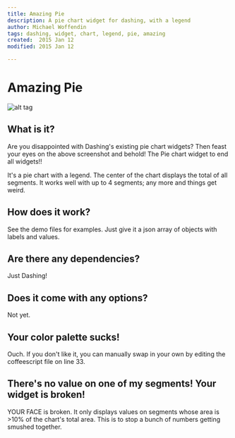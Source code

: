 ```yaml
---
title: Amazing Pie
description: A pie chart widget for dashing, with a legend
author: Michael Woffendin
tags: dashing, widget, chart, legend, pie, amazing
created:  2015 Jan 12
modified: 2015 Jan 12

---
```


Amazing Pie
=========

![alt tag](https://raw.github.com/osu-sig/Amazing-Pie-Widget/master/screenshot.png)

## What is it?

Are you disappointed with Dashing's existing pie chart widgets? Then feast your eyes on the above screenshot and behold! The Pie chart widget to end all widgets!!

It's a pie chart with a legend. The center of the chart displays the total of all segments.
It works well with up to 4 segments; any more and things get weird. 

## How does it work?

See the demo files for examples. Just give it a json array of objects with labels and values. 

## Are there any dependencies?

Just Dashing!

## Does it come with any options?

Not yet.

## Your color palette sucks!

Ouch. If you don't like it, you can manually swap in your own by editing the coffeescript file on line 33.

## There's no value on one of my segments! Your widget is broken!

YOUR FACE is broken. It only displays values on segments whose area is >10% of the chart's total area. This is to stop a bunch of numbers getting smushed together. 
